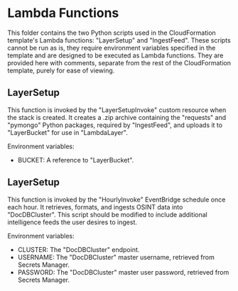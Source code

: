 # Lambda Functions
This folder contains the two Python scripts used in the CloudFormation template's Lambda functions: "LayerSetup" and "IngestFeed". These scripts cannot be run as is, they require environment variables specified in the template and are designed to be executed as Lambda functions. They are provided here with comments, separate from the rest of the CloudFormation template, purely for ease of viewing.

## LayerSetup
This function is invoked by the "LayerSetupInvoke" custom resource when the stack is created. It creates a .zip archive containing the "requests" and "pymongo" Python packages, required by "IngestFeed", and uploads it to "LayerBucket" for use in "LambdaLayer".

Environment variables:
- BUCKET: A reference to "LayerBucket".

## LayerSetup
This function is invoked by the "HourlyInvoke" EventBridge schedule once each hour. It retrieves, formats, and ingests OSINT data into "DocDBCluster". This script should be modified to include additional intelligence feeds the user desires to ingest.

Environment variables:
- CLUSTER: The "DocDBCluster" endpoint.
- USERNAME: The "DocDBCluster" master username, retrieved from Secrets Manager.
- PASSWORD: The "DocDBCluster" master user password, retrieved from Secrets Manager.
